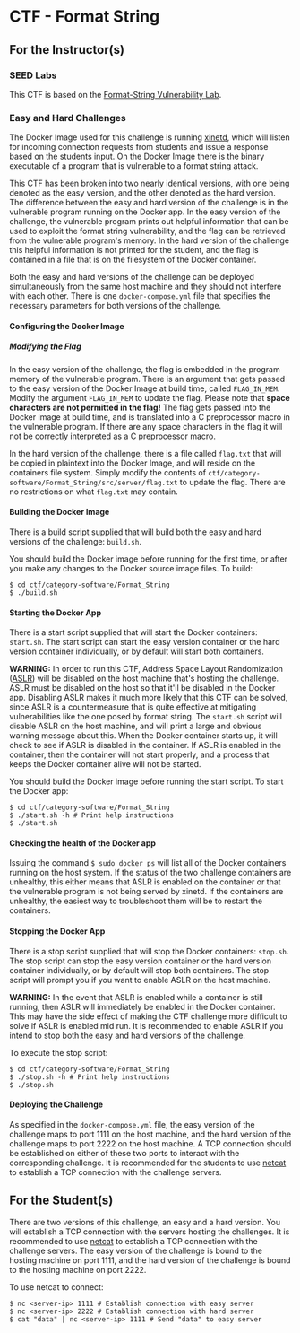 # CTF - Format String

## For the Instructor(s)

### SEED Labs

This CTF is based on the [Format-String Vulnerability Lab](https://seedsecuritylabs.org/Labs_20.04/Software/Format_String/).

### Easy and Hard Challenges

The Docker Image used for this challenge is running [xinetd](https://en.wikipedia.org/wiki/Xinetd), which will listen for incoming connection requests from students and issue a response based on the students input.
On the Docker Image there is the binary executable of a program that is vulnerable to a format string attack.

This CTF has been broken into two nearly identical versions, with one being denoted as the easy version, and the other denoted as the hard version.
The difference between the easy and hard version of the challenge is in the vulnerable program running on the Docker app.
In the easy version of the challenge, the vulnerable program prints out helpful information that can be used to exploit the format string vulnerability, and the flag can be retrieved from the vulnerable program's memory.
In the hard version of the challenge this helpful information is not printed for the student, and the flag is contained in a file that is on the filesystem of the Docker container.

Both the easy and hard versions of the challenge can be deployed simultaneously from the same host machine and they should not interfere with each other.
There is one `docker-compose.yml` file that specifies the necessary parameters for both versions of the challenge.

#### Configuring the Docker Image

##### Modifying the Flag

In the easy version of the challenge, the flag is embedded in the program memory of the vulnerable program.
There is an argument that gets passed to the easy version of the Docker Image at build time, called `FLAG_IN_MEM`.
Modify the argument `FLAG_IN_MEM` to update the flag.
Please note that **space characters are not permitted in the flag!**
The flag gets passed into the Docker image at build time, and is translated into a C preprocessor macro in the vulnerable program.
If there are any space characters in the flag it will not be correctly interpreted as a C preprocessor macro.

In the hard version of the challenge, there is a file called `flag.txt` that will be copied in plaintext into the Docker Image, and will reside on the containers file system.
Simply modify the contents of `ctf/category-software/Format_String/src/server/flag.txt` to update the flag.
There are no restrictions on what `flag.txt` may contain.

#### Building the Docker Image

There is a build script supplied that will build both the easy and hard versions of the challenge: `build.sh`.

You should build the Docker image before running for the first time, or after you make any changes to the Docker source image files.
To build:
```
$ cd ctf/category-software/Format_String
$ ./build.sh
```

#### Starting the Docker App

There is a start script supplied that will start the Docker containers: `start.sh`.
The start script can start the easy version container or the hard version container individually, or by default will start both containers.

**WARNING:** In order to run this CTF, Address Space Layout Randomization ([ASLR](https://en.wikipedia.org/wiki/Address_space_layout_randomization)) will be disabled on the host machine that's hosting the challenge.
ASLR must be disabled on the host so that it'll be disabled in the Docker app.
Disabling ASLR makes it much more likely that this CTF can be solved, since ASLR is a countermeasure that is quite effective at mitigating vulnerabilities like the one posed by format string.
The `start.sh` script will disable ASLR on the host machine, and will print a large and obvious warning message about this.
When the Docker container starts up, it will check to see if ASLR is disabled in the container.
If ASLR is enabled in the container, then the container will not start properly, and a process that keeps the Docker container alive will not be started.

You should build the Docker image before running the start script.
To start the Docker app:
```
$ cd ctf/category-software/Format_String
$ ./start.sh -h # Print help instructions
$ ./start.sh
```

#### Checking the health of the Docker app

Issuing the command `$ sudo docker ps` will list all of the Docker containers running on the host system.
If the status of the two challenge containers are unhealthy, this either means that ASLR is enabled on the container or that the vulnerable program is not being served by xinetd.
If the containers are unhealthy, the easiest way to troubleshoot them will be to restart the containers.

#### Stopping the Docker App

There is a stop script supplied that will stop the Docker containers: `stop.sh`.
The stop script can stop the easy version container or the hard version container individually, or by default will stop both containers.
The stop script will prompt you if you want to enable ASLR on the host machine.

**WARNING:** In the event that ASLR is enabled while a container is still running, then ASLR will immediately be enabled in the Docker container.
This may have the side effect of making the CTF challenge more difficult to solve if ASLR is enabled mid run.
It is recommended to enable ASLR if you intend to stop both the easy and hard versions of the challenge.

To execute the stop script:
```
$ cd ctf/category-software/Format_String
$ ./stop.sh -h # Print help instructions
$ ./stop.sh
```

#### Deploying the Challenge

As specified in the `docker-compose.yml` file, the easy version of the challenge maps to port 1111 on the host machine, and the hard version of the challenge maps to port 2222 on the host machine.
A TCP connection should be established on either of these two ports to interact with the corresponding challenge.
It is recommended for the students to use [netcat](https://en.wikipedia.org/wiki/Netcat) to establish a TCP connection with the challenge servers.

## For the Student(s)

There are two versions of this challenge, an easy and a hard version.
You will establish a TCP connection with the servers hosting the challenges.
It is recommended to use [netcat](https://en.wikipedia.org/wiki/Netcat) to establish a TCP connection with the challenge servers.
The easy version of the challenge is bound to the hosting machine on port 1111, and the hard version of the challenge is bound to the hosting machine on port 2222.

To use netcat to connect:
```
$ nc <server-ip> 1111 # Establish connection with easy server
$ nc <server-ip> 2222 # Establish connection with hard server
$ cat "data" | nc <server-ip> 1111 # Send "data" to easy server
```
